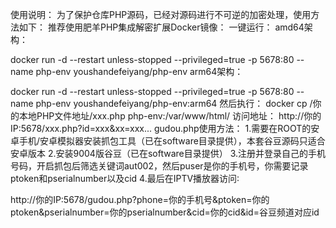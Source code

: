 使用说明：
为了保护仓库PHP源码，已经对源码进行不可逆的加密处理，使用方法如下：
推荐使用肥羊PHP集成解密扩展Docker镜像：
一键运行：
amd64架构：

docker run -d --restart unless-stopped --privileged=true -p 5678:80 --name php-env youshandefeiyang/php-env
arm64架构：

docker run -d --restart unless-stopped --privileged=true -p 5678:80 --name php-env youshandefeiyang/php-env:arm64
然后执行：
docker cp /你的本地PHP文件地址/xxx.php php-env:/var/www/html/
访问地址：
http://你的IP:5678/xxx.php?id=xxx&xx=xxx...
gudou.php使用方法：
1.需要在ROOT的安卓手机/安卓模拟器安装抓包工具（已在software目录提供），本套谷豆源码只适合安卓版本
2.安装9004版谷豆（已在software目录提供）
3.注册并登录自己的手机号码，开启抓包后筛选关键词aut002，然后puser是你的手机号，你需要记录ptoken和pserialnumber以及cid
4.最后在IPTV播放器访问∶

http://你的IP:5678/gudou.php?phone=你的手机号&ptoken=你的ptoken&pserialnumber=你的pserialnumber&cid=你的cid&id=谷豆频道对应id
